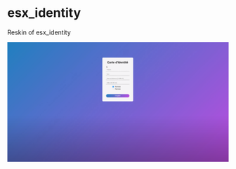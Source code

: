 # esx_identity
Reskin of esx_identity

![alt text](https://github.com/ArdentLeKey/esx_identity/blob/master/esx_identity.PNG "esx_identity")
